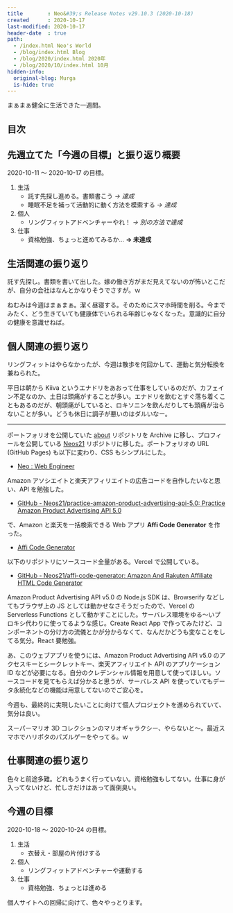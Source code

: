 ```yaml
---
title        : Neo&#39;s Release Notes v29.10.3 (2020-10-18)
created      : 2020-10-17
last-modified: 2020-10-17
header-date  : true
path:
  - /index.html Neo's World
  - /blog/index.html Blog
  - /blog/2020/index.html 2020年
  - /blog/2020/10/index.html 10月
hidden-info:
  original-blog: Murga
  is-hide: true
---
```


まぁまぁ健全に生活できた一週間。

## 目次

## 先週立てた「今週の目標」と振り返り概要

2020-10-11 〜 2020-10-17 の目標。

1. 生活
    - 託す先探し進める。書類書こう _→ 達成_
    - 睡眠不足を補って活動的に動く方法を模索する _→ 達成_
2. 個人
    - リングフィットアドベンチャーやれ！ _→ 別の方法で達成_
3. 仕事
    - 資格勉強、ちょっと進めてみるか… __→ 未達成__

## 生活関連の振り返り

託す先探し。書類を書いて出した。嫁の働き方がまだ見えてないのが怖いとこだが、自分の会社はなんとかなりそうでさすが。ｗ

ねむみは今週はまぁまぁ。潔く昼寝する。そのためにスマホ時間を削る。今までみたく、どう生きていても健康体でいられる年齢じゃなくなった。意識的に自分の健康を意識せねば。

## 個人関連の振り返り

リングフィットはやらなかったが、今週は散歩を何回かして、運動と気分転換を兼ねられた。

平日は朝から Kiiva というエナドリをあおって仕事をしているのだが、カフェイン不足なのか、土日は頭痛がすることが多い。エナドリを飲むとすぐ落ち着くこともあるのだが、朝頭痛がしていると、ロキソニンを飲んだりしても頭痛が治らないことが多い。どうも休日に調子が悪いのはダルいなー。

---

ポートフォリオを公開していた [about](https://github.com/Neos21/about) リポジトリを Archive に移し、プロフィールを公開している [Neos21](https://github.com/Neos21/Neos21) リポジトリに移した。ポートフォリオの URL (GitHub Pages) も以下に変わり、CSS もシンプルにした。

- [Neo : Web Engineer](https://neos21.github.io/Neos21/)

Amazon アソシエイトと楽天アフィリエイトの広告コードを自作したいなと思い、API を勉強した。

- [GitHub - Neos21/practice-amazon-product-advertising-api-5.0: Practice Amazon Product Advertising API 5.0](https://github.com/Neos21/practice-amazon-product-advertising-api-5.0)

で、Amazon と楽天を一括検索できる Web アプリ __Affi Code Generator__ を作った。

- [Affi Code Generator](https://affi-code-generator.vercel.app/)

以下のリポジトリにソースコード全量がある。Vercel で公開している。

- [GitHub - Neos21/affi-code-generator: Amazon And Rakuten Affiliate HTML Code Generator](https://github.com/Neos21/affi-code-generator)

Amazon Product Advertising API v5.0 の Node.js SDK は、Browserify などしてもブラウザ上の JS としては動かせなさそうだったので、Vercel の Serverless Functions として動かすことにした。サーバレス環境をゆる〜いプロキシ代わりに使ってるような感じ。Create React App で作ってみたけど、コンポーネントの分け方の流儀とかが分からなくて、なんだかどうも変なことをしてる気分。React 要勉強。

あ、このウェブアプリを使うには、Amazon Product Advertising API v5.0 のアクセスキーとシークレットキー、楽天アフィリエイト API のアプリケーション ID などが必要になる。自分のクレデンシャル情報を用意して使ってほしい。ソースコードを見てもらえば分かると思うが、サーバレス API を使っていてもデータ永続化などの機能は用意してないのでご安心を。

今週も、最終的に実現したいことに向けて個人プロジェクトを進められていて、気分は良い。

スーパーマリオ 3D コレクションのマリオギャラクシー、やらないと〜。最近スマホでハリポタのパズルゲーをやってる。ｗ

## 仕事関連の振り返り

色々と前途多難。どれもうまく行っていない。資格勉強もしてない。仕事に身が入ってないけど、忙しさだけはあって面倒臭い。

## 今週の目標

2020-10-18 〜 2020-10-24 の目標。

1. 生活
    - 衣替え・部屋の片付けする
2. 個人
    - リングフィットアドベンチャーや運動する
3. 仕事
    - 資格勉強、ちょっとは進める

個人サイトへの回帰に向けて、色々やっとります。
